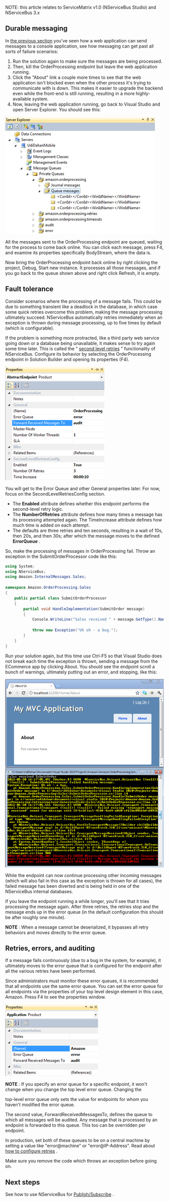 <!--
title: "Getting Started - Fault Tolerance using ServiceMatrix v1.0"
tags: ""
summary: "NOTE: this article relates to ServiceMatrix v1.0 (NServiceBus Studio) and NServiceBus 3.x"
-->

NOTE: this article relates to ServiceMatrix v1.0 (NServiceBus Studio) and NServiceBus 3.x

Durable messaging
-----------------

In [the previous section](getting-started---creating-a-new-project.md) you've seen how a web application can send messages to a console application, see how messaging can get past all sorts of failure scenarios:

1.  Run the solution again to make sure the messages are being
    processed.
2.  Then, kill the OrderProcessing endpoint but leave the web
    application running.
3.  Click the "About" link a couple more times to see that the web
    application isn't blocked even when the other process it's trying to
    communicate with is down. This makes it easier to upgrade the
    backend even while the front-end is still running, resulting in a
    more highly-available system.
4.  Now, leaving the web application running, go back to Visual Studio
    and open Server Explorer. You should see this:

![Server Explorer](GettingStarted8.jpg)

All the messages sent to the OrderProcessing endpoint are queued, waiting for the process to come back online. You can click each message, press F4, and examine its properties specifically BodyStream, where the data is.

Now bring the OrderProcessing endpoint back online by right clicking the project, Debug, Start new instance. It processes all those messages, and if you go back to the queue shown above and right click Refresh, it is empty.

Fault tolerance
---------------

Consider scenarios where the processing of a message fails. This could be due to something transient like a deadlock in the database, in which case some quick retries overcome this problem, making the message processing ultimately succeed. NServiceBus automatically retries immediately when an exception is thrown during message processing, up to five times by default (which is configurable).

If the problem is something more protracted, like a third party web service going down or a database being unavailable, it makes sense to try again some time later. This is called the " [second level retries](second-level-retries.md) " functionality of NServiceBus. Configure its behavior by selecting the OrderProcessing endpoint in Solution Builder and opening its properties (F4). 

 ![Endpoint properties](GettingStarted8.5.jpg) 

You will get to the Error Queue and other General properties later. For now, focus on the SecondLevelRetriesConfig section.

-   The **Enabled** attribute defines whether this endpoint performs the
    second-level retry logic.
-   The **NumberOfRetries** attribute defines how many times a message
    has its processing attempted again. The TimeIncrease attribute
    defines how much time is added on each attempt.
-   The defaults are three retries and ten seconds, resulting in a wait
    of 10s, then 20s, and then 30s; after which the message moves to the
    defined **ErrorQueue** .

So, make the processing of messages in OrderProcessing fail. Throw an exception in the SubmitOrderProcessor code like this:



```C#
using System;
using NServiceBus;
using Amazon.InternalMessages.Sales;

namespace Amazon.OrderProcessing.Sales
{
    public partial class SubmitOrderProcessor
    {
        partial void HandleImplementation(SubmitOrder message)
        {
            Console.WriteLine("Sales received " + message.GetType().Name);
            
            throw new Exception("Uh oh - a bug.");
        }
    }
}
```



Run your solution again, but this time use Ctrl-F5 so that Visual Studio does not break each time the exception is thrown, sending a message from the ECommerce app by clicking About. You should see the endpoint scroll a bunch of warnings, ultimately putting out an error, and stopping, like this:

![Retries](GettingStarted9.png) 

While the endpoint can now continue processing other incoming messages
(which will also fail in this case as the exception is thrown for all cases), the failed message has been diverted and is being held in one of the NServiceBus internal databases.

If you leave the endpoint running a while longer, you'll see that it tries processing the message again. After three retries, the retries stop and the message ends up in the error queue (in the default configuration this should be after roughly one minute).

**NOTE** : When a message cannot be deserialized, it bypasses all retry behaviors and moves directly to the error queue.

Retries, errors, and auditing
-----------------------------

If a message fails continuously (due to a bug in the system, for example), it ultimately moves to the error queue that is configured for the endpoint after all the various retries have been performed.

Since administrators must monitor these error queues, it is recommended that all endpoints use the same error queue. You can set the error queue for all endpoints via the properties of your top level design element in this case, Amazon. Press F4 to see the properties window. 



 ![System level queue configuration](GettingStarted10.png)

**NOTE** : If you specify an error queue for a specific endpoint, it won't change when you change the top level error queue. Changing the

top-level error queue only sets the value for endpoints for whom you haven't modified the error queue.

The second value, ForwardReceivedMessagesTo, defines the queue to which all messages will be audited. Any message that is processed by an endpoint is forwarded to this queue. This too can be overridden per endpoint.

In production, set both of these queues to be on a central machine by setting a value like "error@machine" or "error@IP-Address". Read about
[how to configure retries](second-level-retries.md) .

Make sure you remove the code which throws an exception before going on.

Next steps
----------

See how to use NServiceBus for
[Publish/Subscribe](getting-started---publish-subscribe-communication.md) .

